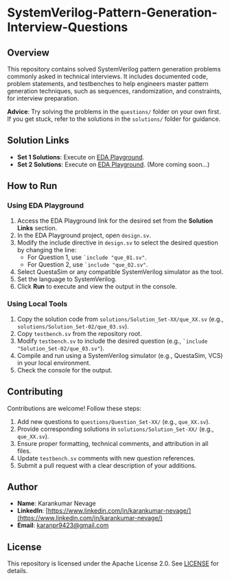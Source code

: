 # SystemVerilog-Pattern-Generation-Interview-Questions

## Overview
This repository contains solved SystemVerilog pattern generation problems commonly asked in technical interviews. It includes documented code, problem statements, and testbenches to help engineers master pattern generation techniques, such as sequences, randomization, and constraints, for interview preparation.

**Advice**: Try solving the problems in the `questions/` folder on your own first. If you get stuck, refer to the solutions in the `solutions/` folder for guidance.

## Solution Links
- **Set 1 Solutions**: Execute on [EDA Playground](https://www.edaplayground.com/x/gGpC).
- **Set 2 Solutions**: Execute on [EDA Playground](https://www.edaplayground.com/x/gGphfg).
  (More coming soon...)

## How to Run

### Using EDA Playground
1. Access the EDA Playground link for the desired set from the **Solution Links** section.
2. In the EDA Playground project, open `design.sv`.
3. Modify the include directive in `design.sv` to select the desired question by changing the line:
   - For Question 1, use `` `include "que_01.sv" ``.
   - For Question 2, use `` `include "que_02.sv" ``.
4. Select QuestaSim or any compatible SystemVerilog simulator as the tool.
5. Set the language to SystemVerilog.
6. Click **Run** to execute and view the output in the console.

### Using Local Tools
1. Copy the solution code from `solutions/Solution_Set-XX/que_XX.sv` (e.g., `solutions/Solution_Set-02/que_03.sv`).
2. Copy `testbench.sv` from the repository root.
3. Modify `testbench.sv` to include the desired question (e.g., `` `include "Solution_Set-02/que_03.sv" ``).
4. Compile and run using a SystemVerilog simulator (e.g., QuestaSim, VCS) in your local environment.
5. Check the console for the output.

## Contributing
Contributions are welcome! Follow these steps:
1. Add new questions to `questions/Question_Set-XX/` (e.g., `que_XX.sv`).
2. Provide corresponding solutions in `solutions/Solution_Set-XX/` (e.g., `que_XX.sv`).
3. Ensure proper formatting, technical comments, and attribution in all files.
4. Update `testbench.sv` comments with new question references.
5. Submit a pull request with a clear description of your additions.

## Author
- **Name**: Karankumar Nevage
- **LinkedIn**: [https://www.linkedin.com/in/karankumar-nevage/](https://www.linkedin.com/in/karankumar-nevage/)
- **Email**: karanpr9423@gmail.com

## License
This repository is licensed under the Apache License 2.0. See [LICENSE](LICENSE) for details.
